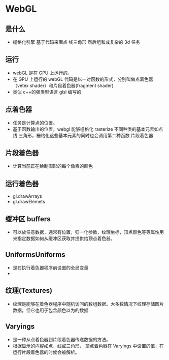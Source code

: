 # WebGL

## 是什么

- 栅格化引擎 基于代码来画点 线三角形 然后组和成复杂的 3d 任务

## 运行

- webGL 是在 GPU 上运行的。
- 在 GPU 上运行的 webGL 代码是以一对函数的形式，分别叫做点着色器（vetex shader）和片段着色器(fragment shader)
- 类似 c++的强类型语言 glsl 编写的

## 点着色器

- 任务是计算点的位置。
- 基于函数输出的位置，webgl 能够栅格化 rasterize 不同种类的基本元素如点 线 三角形，栅格化这些基本元素的同时也会调用第二种函数 片段着色器

## 片段着色器

- 计算当前正在绘制图形的每个像素的颜色

## 运行着色器

- gl.drawArrays
- gl.drawElemets

## 缓冲区 buffers

- 可以放任意数据，通常有位置，归一化参数，纹理坐标，顶点颜色等等属性用来指定数据如何从缓冲区获取并提供给顶点着色器。

## UniformsUniforms

- 是在执行着色器程序前设置的全局变量
-

## 纹理(Textures)

- 纹理是能够在着色器程序中随机访问的数组数据。大多数情况下纹理存储图片数据，但它也用于包含颜色以为的数据

## Varyings

- 是一种从点着色器到片段着色器传递数据的方法。
- 根据显示的内容如点，线或三角形， 顶点着色器在 Varyings 中设置的值，在运行片段着色器的时候会被解析。

